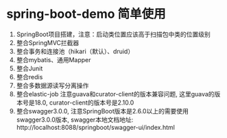 # spring-boot-demo 简单使用
    
1. SpringBoot项目搭建，注意：启动类位置应该高于扫描包中类的位置级别     
2. 整合SpringMVC拦截器    
3. 整合事务和连接池（hikari（默认）、druid）    
4. 整合mybatis、通用Mapper    
5. 整合Junit   
6. 整合redis     
8. 整合多数据源读写分离操作 
9. 整合elastic-job 注意guava和curator-client的版本兼容问题, 这里guava的版本号是18.0, curator-client的版本号是2.10.0
10. 整合swagger3.0.0, 注意SpringBoot版本是2.6.0以上的需要使用swagger3.0.0版本, swagger本地文档地址: http://localhost:8088/springboot/swagger-ui/index.html